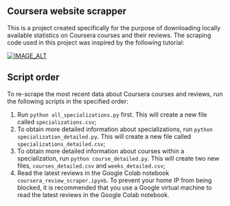 ## Coursera website scrapper

This is a project created specifically for the purpose of downloading locally available statistics on Coursera courses and their reviews. The scraping code used in this project was inspired by the following tutorial:

[![IMAGE_ALT](https://img.youtube.com/vi/H2-5ecFwHHQ/0.jpg)](https://www.youtube.com/watch?v=H2-5ecFwHHQ)


## Script order

To re-scrape the most recent data about Coursera courses and reviews, run the following scripts in the specified order:

1. Run `python all_specializations.py` first. This will create a new file called `specializations.csv`;
2. To obtain more detailed information about specializations, run `python specialization_detailed.py`. This will create a new file called `specializations_detailed.csv`;
3. To obtain more detailed information about courses within a specialization, run `python course_detailed.py`. This will create two new files, `courses_detailed.csv` and `weeks_detailed.csv`;
4. Read the latest reviews in the Google Colab notebook `coursera_review_scraper.ipynb`. To prevent your home IP from being blocked, it is recommended that you use a Google virtual machine to read the latest reviews in the Google Colab notebook.